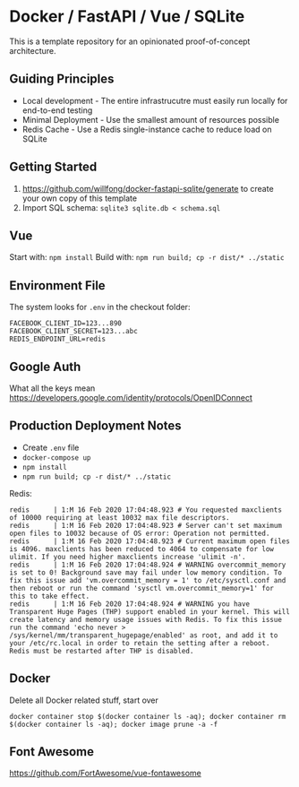 # Docker / FastAPI / Vue / SQLite

This is a template repository for an opinionated proof-of-concept architecture. 


## Guiding Principles

- Local development - The entire infrastrucutre must easily run locally for end-to-end testing
- Minimal Deployment - Use the smallest amount of resources possible
- Redis Cache - Use a Redis single-instance cache to reduce load on SQLite


## Getting Started

1. https://github.com/willfong/docker-fastapi-sqlite/generate to create your own copy of this template
1. Import SQL schema: `sqlite3 sqlite.db < schema.sql`


## Vue

Start with: `npm install`
Build with: `npm run build; cp -r dist/* ../static`




## Environment File

The system looks for `.env` in the checkout folder:
```
FACEBOOK_CLIENT_ID=123...890
FACEBOOK_CLIENT_SECRET=123...abc
REDIS_ENDPOINT_URL=redis
```


## Google Auth
What all the keys mean
https://developers.google.com/identity/protocols/OpenIDConnect


## Production Deployment Notes

- Create `.env` file
- `docker-compose up`
- `npm install`
- `npm run build; cp -r dist/* ../static`



Redis:
```
redis      | 1:M 16 Feb 2020 17:04:48.923 # You requested maxclients of 10000 requiring at least 10032 max file descriptors.
redis      | 1:M 16 Feb 2020 17:04:48.923 # Server can't set maximum open files to 10032 because of OS error: Operation not permitted.
redis      | 1:M 16 Feb 2020 17:04:48.923 # Current maximum open files is 4096. maxclients has been reduced to 4064 to compensate for low ulimit. If you need higher maxclients increase 'ulimit -n'.
redis      | 1:M 16 Feb 2020 17:04:48.924 # WARNING overcommit_memory is set to 0! Background save may fail under low memory condition. To fix this issue add 'vm.overcommit_memory = 1' to /etc/sysctl.conf and then reboot or run the command 'sysctl vm.overcommit_memory=1' for this to take effect.
redis      | 1:M 16 Feb 2020 17:04:48.924 # WARNING you have Transparent Huge Pages (THP) support enabled in your kernel. This will create latency and memory usage issues with Redis. To fix this issue run the command 'echo never > /sys/kernel/mm/transparent_hugepage/enabled' as root, and add it to your /etc/rc.local in order to retain the setting after a reboot. Redis must be restarted after THP is disabled.
```

## Docker

Delete all Docker related stuff, start over
```
docker container stop $(docker container ls -aq); docker container rm $(docker container ls -aq); docker image prune -a -f 
```

## Font Awesome

https://github.com/FortAwesome/vue-fontawesome

